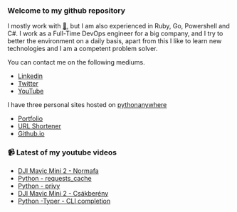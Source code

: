 ### Welcome to my github repository

I mostly work with [:snake:](https://www.python.org/), but I am also experienced in Ruby, Go, Powershell and C#. I work as a Full-Time DevOps engineer for a big company, and I try to better the environment on a daily basis, apart from this I like to learn new technologies and I am a competent problem solver.

You can contact me on the following mediums.
- [Linkedin](https://www.linkedin.com/in/r3ap3rpy)
- [Twitter](https://twitter.com/r3ap3rpy)
- [YouTube](https://www.youtube.com/channel/UC1qkMXH8d2I9DDAtBSeEHqg)

I have three personal sites hosted on [pythonanywhere](https://www.pythonanywhere.com/)
- [Portfolio](http://r3ap3rpy.pythonanywhere.com/)
- [URL Shortener](http://shortenpy.pythonanywhere.com/)
- [Github.io](https://r3ap3rpy.github.io/)

### :video_camera: Latest of my youtube videos
<!-- YOUTUBE:START -->
- [DJI Mavic Mini 2 - Normafa](https://www.youtube.com/watch?v=YtiFZPQ-WUI)
- [Python - requests_cache](https://www.youtube.com/watch?v=UbxxemlG2o0)
- [Python - privy](https://www.youtube.com/watch?v=ObzDBT6RMj8)
- [DJI Mavic Mini 2 - Csákberény](https://www.youtube.com/watch?v=p4tb-liPaIE)
- [Python -Typer - CLI completion](https://www.youtube.com/watch?v=RD4c_bfSqH8)
<!-- YOUTUBE:END -->

